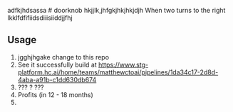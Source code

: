 adfkjhdsassa # doorknob
hkjjlk,jhfgkjhkjhkjdjh
When two turns to the right
lkklfdfifiidsdiiisiiddjjfhj
## Usage

1. jgghjhgake change to this repo
2. See it successfully build at <https://www.stg-platform.hc.ai/home/teams/matthewctoai/pipelines/1da34c17-2d8d-4aba-a91b-c1dd630db674>
3. ??? ?   ???
4. Profits (in 12 - 18 months)
5.   
